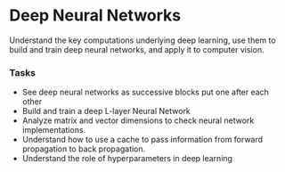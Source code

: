 # Deep Neural Networks
Understand the key computations underlying deep learning, use them to build and train deep
 neural networks, and apply it to computer vision.

### Tasks
- See deep neural networks as successive blocks put one after each other
- Build and train a deep L-layer Neural Network
- Analyze matrix and vector dimensions to check neural network implementations.
- Understand how to use a cache to pass information from forward propagation to back propagation.
- Understand the role of hyperparameters in deep learning